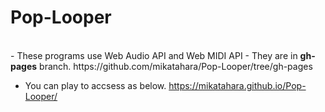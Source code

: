 # Pop-Looper
<br>
- These programs use Web Audio API and Web MIDI API
- They are in <b>gh-pages</b> branch.
https://github.com/mikatahara/Pop-Looper/tree/gh-pages

- You can play to accsess as below. 
https://mikatahara.github.io/Pop-Looper/
